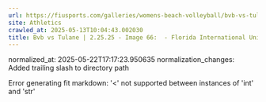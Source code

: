 ```yaml
---
url: https://fiusports.com/galleries/womens-beach-volleyball/bvb-vs-tulane-2-25-25/image-66/355/62619/
site: Athletics
crawled_at: 2025-05-13T10:04:43.002030
title: Bvb vs Tulane | 2.25.25 - Image 66:  - Florida International University
---
```

normalized_at: 2025-05-22T17:17:23.950635
normalization_changes: Added trailing slash to directory path

Error generating fit markdown: '<' not supported between instances of 'int' and 'str'